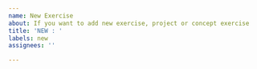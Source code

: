 ```yaml
---
name: New Exercise
about: If you want to add new exercise, project or concept exercise
title: 'NEW : '
labels: new
assignees: ''

---
```



